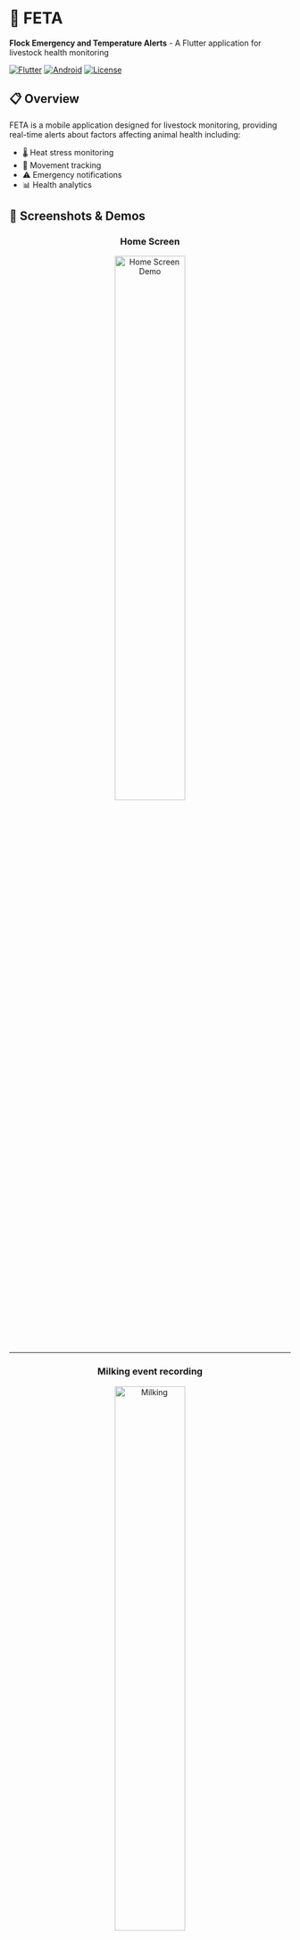 # 🐑 FETA
**Flock Emergency and Temperature Alerts** - A Flutter application for livestock health monitoring

[![Flutter](https://img.shields.io/badge/Flutter-02569B?style=for-the-badge&logo=flutter&logoColor=white)](https://flutter.dev)
[![Android](https://img.shields.io/badge/Android-3DDC84?style=for-the-badge&logo=android&logoColor=white)](https://developer.android.com)
[![License](https://img.shields.io/badge/License-MIT-blue.svg?style=for-the-badge)](LICENSE)

## 📋 Overview

FETA is a mobile application designed for livestock monitoring, providing real-time alerts about factors affecting animal health including:
- 🌡️ Heat stress monitoring
- 📱 Movement tracking
- ⚠️ Emergency notifications
- 📊 Health analytics

## 📱 Screenshots & Demos

<div align="center">

### Home Screen
<img src="assets/home.gif" width="50%" alt="Home Screen Demo">

---

### Milking event recording
<img src="assets/milking.gif" width="50%" alt="Milking">

---

### Reminder for an ewe
<img src="assets/vaccination.gif" width=50% alt="Vaccination Reminder">

---

</div>

## 🚀 Quick Start

### Prerequisites
- [Flutter SDK](https://flutter.dev/docs/get-started/install) (latest stable)
- [Android Studio](https://developer.android.com/studio) or [VS Code](https://code.visualstudio.com/)
- Android device/emulator

### 🛠️ Installation

1. **Clone the repository**
   ```bash
   git clone https://github.com/Project-Provato/FETA.git
   cd feta
   ```

2. **Install dependencies**
   ```bash
   flutter pub get
   ```

3. **Run the app**
   ```bash
   flutter run
   ```

## 📱 Build for Production

```bash
# Debug build
flutter build apk --debug

# Release build
flutter build apk --release

# App bundle for Play Store
flutter build appbundle --release
```

## 🚧 Roadmap

### 🎯 Next Release (v0.2)
- [ ] **Real-time Monitoring**
  - [ ] Temperature readings integration
  - [ ] Push notification alerts
  - [ ] Movement tracking basics

- [ ] **Data Management**
  - [ ] Local database setup (SQLite)
  - [ ] Export health reports (PDF/CSV)
  - [ ] Data backup functionality

### Future Features (v1.0+)
- [ ] **Backend & Sync**
  - [ ] Cloud database integration
  - [ ] Multi-device synchronization
  - [ ] REST API development

- [ ] **Analytics & Insights**
  - [ ] Historical data charts
  - [ ] Health trend analysis
  - [ ] Predictive alerts

- [ ] **Polish & Accessibility**
  - [ ] Accessibility improvements
  - [ ] Advanced error handling
  - [ ] Multilingual support

### ✅ Completed
- [x] Basic UI framework
- [x] Calendar integration
- [x] Responsive design
- [x] Dark mode support
- [X] Basic support for standard localization (greek/english)

## 🤝 Contributing

1. Fork the repository
2. Create your feature branch (`git checkout -b feature`)
3. Commit your changes (`git commit -m 'Added something fun'`)
4. Push to the branch (`git push origin feature`)
5. Open a Pull Request

## 📄 License

This project is licensed under the MIT License - see the [LICENSE](LICENSE.md) file for details.

## 🐛 Issues

Found a bug? [Report it here](https://github.com/Project-Provato/FETA/issues)

---
Made with ❤️  from the PROVATO team
